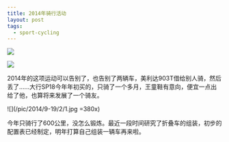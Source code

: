 ```yaml
---
title: 2014年骑行活动
layout: post
tags:
  - sport-cycling
---
```


![](http://ww3.sinaimg.cn/bmiddle/6a18d8a5jw9ekht6m3oc8j218g0xc1kx.jpg)

![](http://ww2.sinaimg.cn/bmiddle/6a18d8a5jw9ekhtf9spgfj20xc18g1kx.jpg)

2014年的这项运动可以告别了，也告别了两辆车，美利达903T借给别人骑，然后丢了……大行SP18今年年初买的，只骑了一个多月，王童鞋有意向，便宜一点出给了他，也算将来发展了一个骑友。

![](/pic/2014/9-19/2/1.jpg =380x)

今年只骑行了600公里，没怎么锻炼。最近一段时间研究了折叠车的组装，初步的配置表已经制定，明年打算自己组装一辆车再来啦。